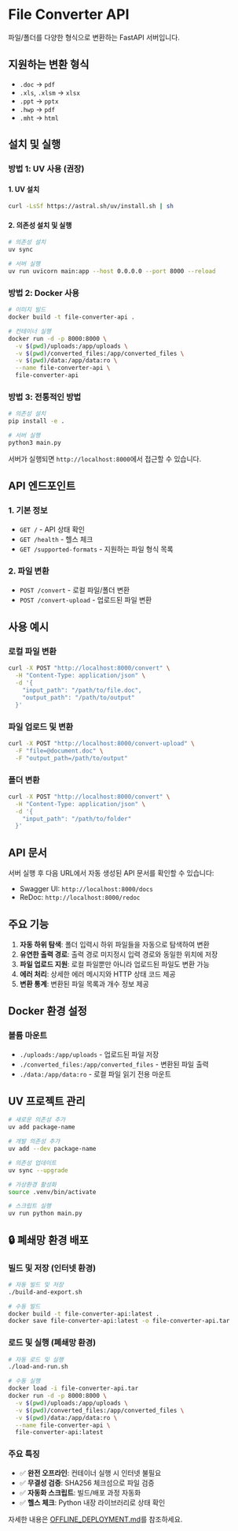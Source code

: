 # File Converter API

파일/폴더를 다양한 형식으로 변환하는 FastAPI 서버입니다.

## 지원하는 변환 형식

- `.doc` → `pdf`
- `.xls`, `.xlsm` → `xlsx`
- `.ppt` → `pptx`
- `.hwp` → `pdf`
- `.mht` → `html`

## 설치 및 실행

### 방법 1: UV 사용 (권장)

#### 1. UV 설치
```bash
curl -LsSf https://astral.sh/uv/install.sh | sh
```

#### 2. 의존성 설치 및 실행
```bash
# 의존성 설치
uv sync

# 서버 실행
uv run uvicorn main:app --host 0.0.0.0 --port 8000 --reload
```

### 방법 2: Docker 사용

```bash
# 이미지 빌드
docker build -t file-converter-api .

# 컨테이너 실행
docker run -d -p 8000:8000 \
  -v $(pwd)/uploads:/app/uploads \
  -v $(pwd)/converted_files:/app/converted_files \
  -v $(pwd)/data:/app/data:ro \
  --name file-converter-api \
  file-converter-api
```

### 방법 3: 전통적인 방법
```bash
# 의존성 설치
pip install -e .

# 서버 실행
python3 main.py
```

서버가 실행되면 `http://localhost:8000`에서 접근할 수 있습니다.

## API 엔드포인트

### 1. 기본 정보
- `GET /` - API 상태 확인
- `GET /health` - 헬스 체크
- `GET /supported-formats` - 지원하는 파일 형식 목록

### 2. 파일 변환
- `POST /convert` - 로컬 파일/폴더 변환
- `POST /convert-upload` - 업로드된 파일 변환

## 사용 예시

### 로컬 파일 변환
```bash
curl -X POST "http://localhost:8000/convert" \
  -H "Content-Type: application/json" \
  -d '{
    "input_path": "/path/to/file.doc",
    "output_path": "/path/to/output"
  }'
```

### 파일 업로드 및 변환
```bash
curl -X POST "http://localhost:8000/convert-upload" \
  -F "file=@document.doc" \
  -F "output_path=/path/to/output"
```

### 폴더 변환
```bash
curl -X POST "http://localhost:8000/convert" \
  -H "Content-Type: application/json" \
  -d '{
    "input_path": "/path/to/folder"
  }'
```

## API 문서

서버 실행 후 다음 URL에서 자동 생성된 API 문서를 확인할 수 있습니다:
- Swagger UI: `http://localhost:8000/docs`
- ReDoc: `http://localhost:8000/redoc`

## 주요 기능

1. **자동 하위 탐색**: 폴더 입력시 하위 파일들을 자동으로 탐색하여 변환
2. **유연한 출력 경로**: 출력 경로 미지정시 입력 경로와 동일한 위치에 저장
3. **파일 업로드 지원**: 로컬 파일뿐만 아니라 업로드된 파일도 변환 가능
4. **에러 처리**: 상세한 에러 메시지와 HTTP 상태 코드 제공
5. **변환 통계**: 변환된 파일 목록과 개수 정보 제공

## Docker 환경 설정

### 볼륨 마운트
- `./uploads:/app/uploads` - 업로드된 파일 저장
- `./converted_files:/app/converted_files` - 변환된 파일 출력
- `./data:/app/data:ro` - 로컬 파일 읽기 전용 마운트

## UV 프로젝트 관리

```bash
# 새로운 의존성 추가
uv add package-name

# 개발 의존성 추가
uv add --dev package-name

# 의존성 업데이트
uv sync --upgrade

# 가상환경 활성화
source .venv/bin/activate

# 스크립트 실행
uv run python main.py
```

## 🔒 폐쇄망 환경 배포

### 빌드 및 저장 (인터넷 환경)
```bash
# 자동 빌드 및 저장
./build-and-export.sh

# 수동 빌드
docker build -t file-converter-api:latest .
docker save file-converter-api:latest -o file-converter-api.tar
```

### 로드 및 실행 (폐쇄망 환경)
```bash
# 자동 로드 및 실행
./load-and-run.sh

# 수동 실행
docker load -i file-converter-api.tar
docker run -d -p 8000:8000 \
  -v $(pwd)/uploads:/app/uploads \
  -v $(pwd)/converted_files:/app/converted_files \
  -v $(pwd)/data:/app/data:ro \
  --name file-converter-api \
  file-converter-api:latest
```

### 주요 특징
- ✅ **완전 오프라인**: 컨테이너 실행 시 인터넷 불필요
- ✅ **무결성 검증**: SHA256 체크섬으로 파일 검증
- ✅ **자동화 스크립트**: 빌드/배포 과정 자동화
- ✅ **헬스 체크**: Python 내장 라이브러리로 상태 확인

자세한 내용은 [OFFLINE_DEPLOYMENT.md](OFFLINE_DEPLOYMENT.md)를 참조하세요.
